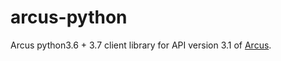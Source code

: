 # arcus-python
Arcus python3.6 + 3.7 client library for API version 3.1 of [Arcus](https://www.arcusfi.com/).
